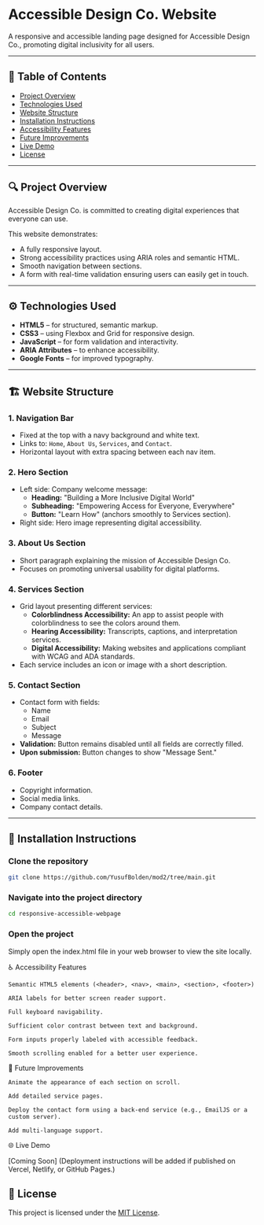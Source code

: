 # Accessible Design Co. Website

A responsive and accessible landing page designed for Accessible Design Co., promoting digital inclusivity for all users.

---

## 📖 Table of Contents

- [Project Overview](#-project-overview)
- [Technologies Used](#-technologies-used)
- [Website Structure](#-website-structure)
- [Installation Instructions](#-installation-instructions)
- [Accessibility Features](#-accessibility-features)
- [Future Improvements](#-future-improvements)
- [Live Demo](#-live-demo)
- [License](#-license)

---

## 🔍 Project Overview

Accessible Design Co. is committed to creating digital experiences that everyone can use.

This website demonstrates:

- A fully responsive layout.
- Strong accessibility practices using ARIA roles and semantic HTML.
- Smooth navigation between sections.
- A form with real-time validation ensuring users can easily get in touch.

---

## ⚙️ Technologies Used

- **HTML5** – for structured, semantic markup.
- **CSS3** – using Flexbox and Grid for responsive design.
- **JavaScript** – for form validation and interactivity.
- **ARIA Attributes** – to enhance accessibility.
- **Google Fonts** – for improved typography.

---

## 🏗️ Website Structure

### 1. Navigation Bar

- Fixed at the top with a navy background and white text.
- Links to: `Home`, `About Us`, `Services`, and `Contact`.
- Horizontal layout with extra spacing between each nav item.

### 2. Hero Section

- Left side: Company welcome message:
  - **Heading:** "Building a More Inclusive Digital World"
  - **Subheading:** "Empowering Access for Everyone, Everywhere"
  - **Button:** "Learn How" (anchors smoothly to Services section).
- Right side: Hero image representing digital accessibility.

### 3. About Us Section

- Short paragraph explaining the mission of Accessible Design Co.
- Focuses on promoting universal usability for digital platforms.

### 4. Services Section

- Grid layout presenting different services:
  - **Colorblindness Accessibility:** An app to assist people with colorblindness to see the colors around them.
  - **Hearing Accessibility:** Transcripts, captions, and interpretation services.
  - **Digital Accessibility:** Making websites and applications compliant with WCAG and ADA standards.
- Each service includes an icon or image with a short description.

### 5. Contact Section

- Contact form with fields:
  - Name
  - Email
  - Subject
  - Message
- **Validation:** Button remains disabled until all fields are correctly filled.
- **Upon submission:** Button changes to show "Message Sent."

### 6. Footer

- Copyright information.
- Social media links.
- Company contact details.

---

## 📂 Installation Instructions

### Clone the repository

```bash
git clone https://github.com/YusufBolden/mod2/tree/main.git

```

### Navigate into the project directory

```bash
cd responsive-accessible-webpage
```

### Open the project

Simply open the index.html file in your web browser to view the site locally.

♿ Accessibility Features

    Semantic HTML5 elements (<header>, <nav>, <main>, <section>, <footer>)

    ARIA labels for better screen reader support.

    Full keyboard navigability.

    Sufficient color contrast between text and background.

    Form inputs properly labeled with accessible feedback.

    Smooth scrolling enabled for a better user experience.

🚀 Future Improvements

    Animate the appearance of each section on scroll.

    Add detailed service pages.

    Deploy the contact form using a back-end service (e.g., EmailJS or a custom server).

    Add multi-language support.

🌐 Live Demo

[Coming Soon]
(Deployment instructions will be added if published on Vercel, Netlify, or GitHub Pages.)

## 📄 License

This project is licensed under the [MIT License](https://opensource.org/licenses/MIT).
